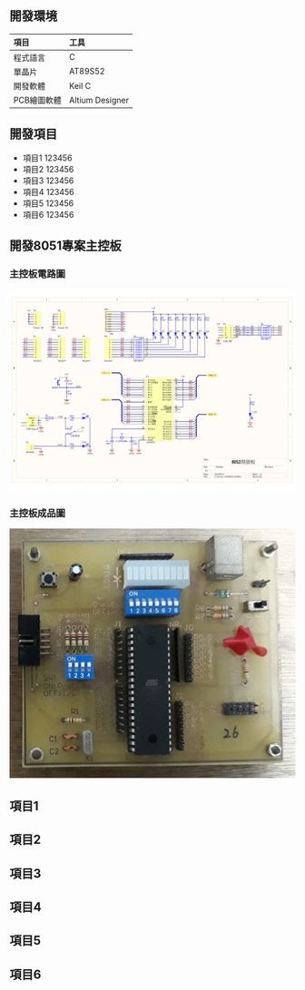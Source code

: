 ## 開發環境
項目                |工具
:------------------|:----------------
程式語言            |C
單晶片              |AT89S52
開發軟體            |Keil C
PCB繪圖軟體         |Altium Designer

## 開發項目
* 項目1 123456
* 項目2 123456
* 項目3 123456
* 項目4 123456
* 項目5 123456
* 項目6 123456

## 開發8051專案主控板
### 主控板電路圖
<img src="https://raw.githubusercontent.com/Guiiiiiiiii/8051/master/AT89S52主控板電路圖.jpg"/>

### 主控板成品圖
<img src="https://raw.githubusercontent.com/Guiiiiiiiii/8051/master/AT89S52主控板成品圖.jpg"/>

## 項目1
## 項目2
## 項目3
## 項目4
## 項目5
## 項目6
